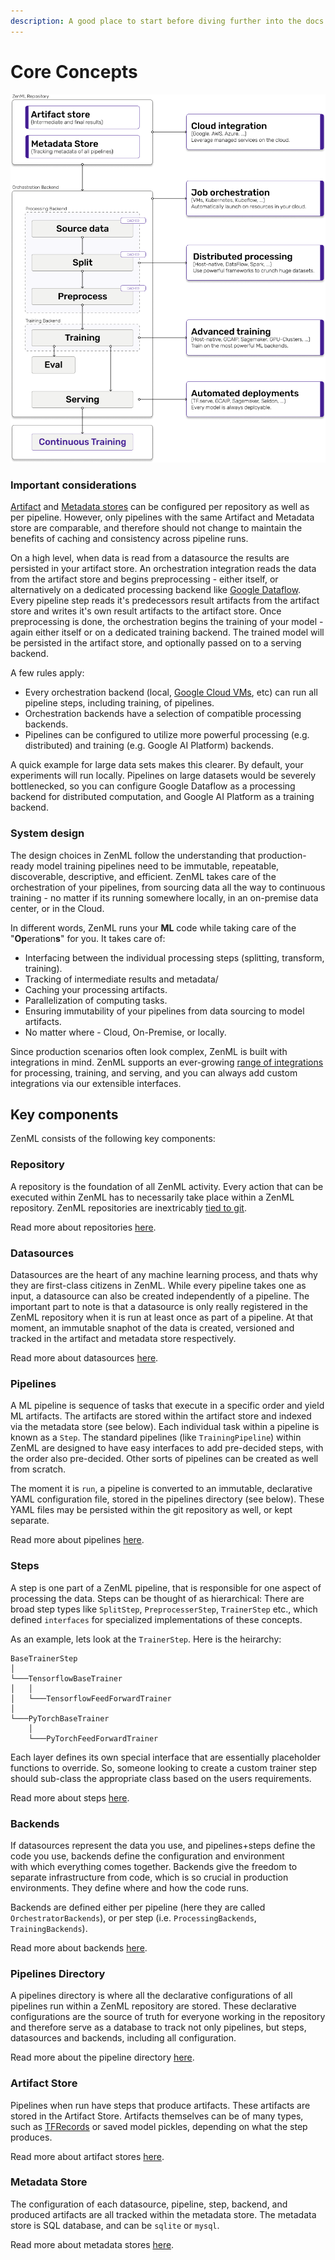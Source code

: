 ```yaml
---
description: A good place to start before diving further into the docs.
---
```


# Core Concepts

![ZenML Architectural Overview](.gitbook/assets/architecture-overview-zenml.png)

### Important considerations

[Artifact]() and [Metadata stores]() can be configured per repository as well as per pipeline. However, only pipelines with the same Artifact and Metadata store are comparable, and therefore should not change to maintain the benefits of caching and consistency across pipeline runs.

On a high level, when data is read from a datasource the results are persisted in your artifact store. An orchestration integration reads the data from the artifact store and begins preprocessing - either itself, or alternatively on a dedicated processing backend like [Google Dataflow](https://cloud.google.com/dataflow). Every pipeline step reads it's predecessors result artifacts from the artifact store and writes it's own result artifacts to the artifact store. Once preprocessing is done, the orchestration begins the training of your model - again either itself or on a dedicated training backend. The trained model will be persisted in the artifact store, and optionally passed on to a serving backend.

A few rules apply:

* Every orchestration backend \(local, [Google Cloud VMs](), etc\) can run all pipeline steps, including training, of pipelines. 
* Orchestration backends have a selection of compatible processing backends.
* Pipelines can be configured to utilize more powerful processing \(e.g. distributed\) and training \(e.g. Google AI Platform\) backends. 

A quick example for large data sets makes this clearer. By default, your experiments will run locally. Pipelines on large datasets would be severely bottlenecked, so you can configure Google Dataflow as a processing backend for distributed computation, and Google AI Platform as a training backend.

### System design

The design choices in ZenML follow the understanding that production-ready model training pipelines need to be immutable, repeatable, discoverable, descriptive, and efficient. ZenML takes care of the orchestration of your pipelines, from sourcing data all the way to continuous training - no matter if its running somewhere locally, in an on-premise data center, or in the Cloud.

In different words, ZenML runs your **ML** code while taking care of the "**Op**eration**s**" for you. It takes care of:

* Interfacing between the individual processing steps \(splitting, transform, training\). 
* Tracking of intermediate results and metadata/ 
* Caching your processing artifacts.
* Parallelization of computing tasks.
* Ensuring immutability of your pipelines from data sourcing to model artifacts.
* No matter where - Cloud, On-Premise, or locally.

Since production scenarios often look complex, ZenML is built with integrations in mind. ZenML supports an ever-growing [range of integrations](https://github.com/maiot-io/zenml/tree/9c7429befb9a99f21f92d13deee005306bd06d66/docs/book/getting-started/benefits/integrations.md) for processing, training, and serving, and you can always add custom integrations via our extensible interfaces.

## Key components

ZenML consists of the following key components:

### Repository

A repository is the foundation of all ZenML activity. Every action that can be executed within ZenML has to necessarily take place within a ZenML repository. ZenML repositories are inextricably [tied to git]().

Read more about repositories [here]().

### Datasources

Datasources are the heart of any machine learning process, and thats why they are first-class citizens in ZenML. While every pipeline takes one as input, a datasource can also be created independently of a pipeline. The important part to note is that a datasource is only really registered in the ZenML repository when it is run at least once as part of a pipeline. At that moment, an immutable snaphot of the data is created, versioned and tracked in the artifact and metadata store respectively.

Read more about datasources [here]().

### Pipelines

A ML pipeline is sequence of tasks that execute in a specific order and yield ML artifacts. The artifacts are stored within the artifact store and indexed via the metadata store \(see below\). Each individual task within a pipeline is known as a `Step`. The standard pipelines \(like `TrainingPipeline`\) within ZenML are designed to have easy interfaces to add pre-decided steps, with the order also pre-decided. Other sorts of pipelines can be created as well from scratch.

The moment it is `run`, a pipeline is converted to an immutable, declarative YAML configuration file, stored in the pipelines directory \(see below\). These YAML files may be persisted within the git repository as well, or kept separate.

Read more about pipelines [here]().

### Steps

A step is one part of a ZenML pipeline, that is responsible for one aspect of processing the data. Steps can be thought of as hierarchical: There are broad step types like `SplitStep`, `PreprocesserStep`, `TrainerStep` etc., which defined `interfaces` for specialized implementations of these concepts.

As an example, lets look at the `TrainerStep`. Here is the heirarchy:

```text
BaseTrainerStep
│   
└───TensorflowBaseTrainer
│   │   
│   └───TensorflowFeedForwardTrainer
│   
└───PyTorchBaseTrainer
    │   
    └───PyTorchFeedForwardTrainer
```

Each layer defines its own special interface that are essentially placeholder functions to override. So, someone looking to create a custom trainer step should sub-class the appropriate class based on the users requirements.

Read more about steps [here](https://github.com/maiot-io/zenml/tree/9c7429befb9a99f21f92d13deee005306bd06d66/docs/book/getting-started/steps/what-is-a-step.md).

### Backends

If datasources represent the data you use, and pipelines+steps define the code you use, backends define the configuration and environment  
with which everything comes together. Backends give the freedom to separate infrastructure from code, which is so crucial in production environments. They define where and how the code runs.

Backends are defined either per pipeline \(here they are called `OrchestratorBackends`\), or per step \(i.e. `ProcessingBackends`, `TrainingBackends`\).

Read more about backends [here]().

### Pipelines Directory

A pipelines directory is where all the declarative configurations of all pipelines run within a ZenML repository are stored. These declarative configurations are the source of truth for everyone working in the repository and therefore serve as a database to track not only pipelines, but steps, datasources and backends, including all configuration.

Read more about the pipeline directory [here]().

### Artifact Store

Pipelines when run have steps that produce artifacts. These artifacts are stored in the Artifact Store. Artifacts themselves can be of many types, such as [TFRecords](https://www.tensorflow.org/tutorials/load_data/tfrecord) or saved model pickles, depending on what the step produces.

Read more about artifact stores [here]().

### Metadata Store

The configuration of each datasource, pipeline, step, backend, and produced artifacts are all tracked within the metadata store. The metadata store is SQL database, and can be `sqlite` or `mysql`.

Read more about metadata stores [here]().

### 

